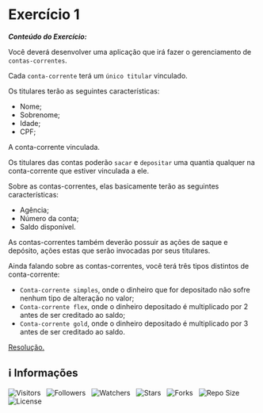 <!-- Título -->
# Exercício 1

***Conteúdo do Exercício:***

Você deverá desenvolver uma aplicação que irá fazer o gerenciamento de `contas-correntes`.

Cada `conta-corrente` terá um `único titular` vinculado.

Os titulares terão as seguintes características:

* Nome;
* Sobrenome;
* Idade;
* CPF;

A conta-corrente vinculada.

Os titulares das contas poderão `sacar` e `depositar` uma quantia qualquer na conta-corrente que estiver vinculada a ele.

Sobre as contas-correntes, elas basicamente terão as seguintes características:

* Agência;
* Número da conta;
* Saldo disponível.

As contas-correntes também deverão possuir as ações de saque e depósito, ações estas que serão invocadas por seus titulares.

Ainda falando sobre as contas-correntes, você terá três tipos distintos de conta-corrente:

* `Conta-corrente simples`, onde o dinheiro que for depositado não sofre nenhum tipo de alteração no valor;
* `Conta-corrente flex`, onde o dinheiro depositado é multiplicado por 2 antes de ser creditado ao saldo;
* `Conta-corrente gold`, onde o dinheiro depositado é multiplicado por 3 antes de ser creditado ao saldo.

[Resolução.](breve)

<!-- Informações -->
## &#8505; Informações

![Visitors](https://api.visitorbadge.io/api/visitors?path=Devsgeeknerd%2Fcla-exe-1-hor-pra-2-log-ori-obj-com-bas&label=Visitantes&labelColor=%23700070&labelStyle=none&countColor=%23000fff&style=plastic&color=%23ffffff "Total de Visitantes")
&nbsp;
![Followers](https://img.shields.io/github/followers/Devsgeeknerd?style=p&label=Seguidores&labelColor=800080&color=000fff "Total de Seguidores")
&nbsp;
![Watchers](https://img.shields.io/github/watchers/Devsgeeknerd/cla-exe-1-hor-pra-2-log-ori-obj-com-bas?style=p&label=Observadores&labelColor=800080&color=000fff "Total de Observadores")
&nbsp;
![Stars](https://img.shields.io/github/stars/Devsgeeknerd/cla-exe-1-hor-pra-2-log-ori-obj-com-bas?style=p&label=Estrelas&labelColor=800080&color=000fff "Total de Estrelas")
&nbsp;
![Forks](https://img.shields.io/github/forks/Devsgeeknerd/cla-exe-1-hor-pra-2-log-ori-obj-com-bas?style=p&label=Bifurcações&labelColor=800080&color=000fff "Total de Bifurcações")
&nbsp;
![Repo Size](https://img.shields.io/github/repo-size/Devsgeeknerd/cla-exe-1-hor-pra-2-log-ori-obj-com-bas?style=p&label=Tamanho&labelColor=800080&color=000fff "Tamanho do Repositório")
&nbsp;
![License](https://img.shields.io/github/license/Devsgeeknerd/cla-exe-1-hor-pra-2-log-ori-obj-com-bas?style=p&label=Licença&labelColor=800080&color=000fff "Licença do Repositório")

